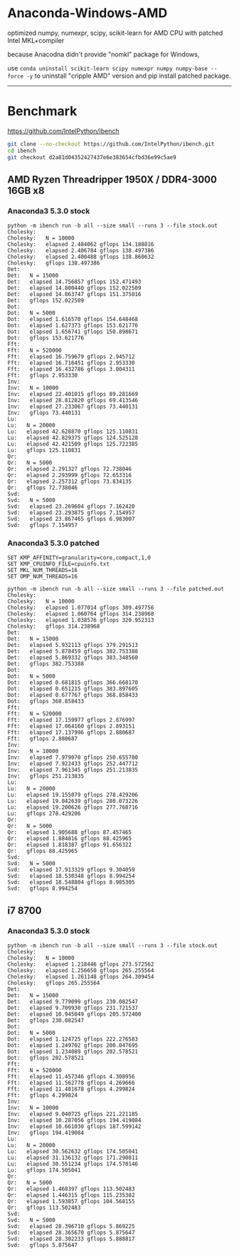 # Anaconda-Windows-AMD
optimized numpy, numexpr, scipy, scikit-learn for AMD CPU with patched Intel MKL+compiler

because Anacodna didn't provide "nomkl" package for Windows,

use `conda uninstall scikit-learn scipy numexpr numpy numpy-base --force -y` to uninstall "cripple AMD" version and pip install patched package.

----

# Benchmark

https://github.com/IntelPython/ibench

``` bash
git clone --no-checkout https://github.com/IntelPython/ibench.git
cd ibench
git checkout d2a81d04352427437e6e383654cfbd36e99c5ae9
```

## AMD Ryzen Threadripper 1950X / DDR4-3000 16GB x8

### Anaconda3 5.3.0 stock

	python -m ibench run -b all --size small --runs 3 --file stock.out
	Cholesky:
	Cholesky:   N = 10000
	Cholesky:   elapsed 2.484062 gflops 134.188816
	Cholesky:   elapsed 2.406784 gflops 138.497386
	Cholesky:   elapsed 2.400488 gflops 138.860632
	Cholesky:   gflops 138.497386
	Det:
	Det:   N = 15000
	Det:   elapsed 14.756857 gflops 152.471493
	Det:   elapsed 14.800440 gflops 152.022509
	Det:   elapsed 14.863747 gflops 151.375016
	Det:   gflops 152.022509
	Dot:
	Dot:   N = 5000
	Dot:   elapsed 1.616570 gflops 154.648468
	Dot:   elapsed 1.627373 gflops 153.621776
	Dot:   elapsed 1.656741 gflops 150.898671
	Dot:   gflops 153.621776
	Fft:
	Fft:   N = 520000
	Fft:   elapsed 16.759679 gflops 2.945712
	Fft:   elapsed 16.716451 gflops 2.953330
	Fft:   elapsed 16.432786 gflops 3.004311
	Fft:   gflops 2.953330
	Inv:
	Inv:   N = 10000
	Inv:   elapsed 22.401015 gflops 89.281669
	Inv:   elapsed 28.812820 gflops 69.413546
	Inv:   elapsed 27.233067 gflops 73.440131
	Inv:   gflops 73.440131
	Lu:
	Lu:   N = 20000
	Lu:   elapsed 42.628870 gflops 125.110831
	Lu:   elapsed 42.829375 gflops 124.525128
	Lu:   elapsed 42.421509 gflops 125.722385
	Lu:   gflops 125.110831
	Qr:
	Qr:   N = 5000
	Qr:   elapsed 2.291327 gflops 72.738046
	Qr:   elapsed 2.293999 gflops 72.653316
	Qr:   elapsed 2.257312 gflops 73.834135
	Qr:   gflops 72.738046
	Svd:
	Svd:   N = 5000
	Svd:   elapsed 23.269604 gflops 7.162420
	Svd:   elapsed 23.293875 gflops 7.154957
	Svd:   elapsed 23.867465 gflops 6.983007
	Svd:   gflops 7.154957

### Anaconda3 5.3.0 patched

```
SET KMP_AFFINITY=granularity=core,compact,1,0
SET KMP_CPUINFO_FILE=cpuinfo.txt
SET MKL_NUM_THREADS=16
SET OMP_NUM_THREADS=16
```

	python -m ibench run -b all --size small --runs 3 --file patched.out
	Cholesky:
	Cholesky:   N = 10000
	Cholesky:   elapsed 1.077014 gflops 309.497756
	Cholesky:   elapsed 1.060764 gflops 314.238968
	Cholesky:   elapsed 1.038576 gflops 320.952313
	Cholesky:   gflops 314.238968
	Det:
	Det:   N = 15000
	Det:   elapsed 5.932113 gflops 379.291513
	Det:   elapsed 5.878459 gflops 382.753388
	Det:   elapsed 5.869332 gflops 383.348560
	Det:   gflops 382.753388
	Dot:
	Dot:   N = 5000
	Dot:   elapsed 0.681815 gflops 366.668170
	Dot:   elapsed 0.651215 gflops 383.897605
	Dot:   elapsed 0.677767 gflops 368.858433
	Dot:   gflops 368.858433
	Fft:
	Fft:   N = 520000
	Fft:   elapsed 17.159977 gflops 2.876997
	Fft:   elapsed 17.064160 gflops 2.893151
	Fft:   elapsed 17.137996 gflops 2.880687
	Fft:   gflops 2.880687
	Inv:
	Inv:   N = 10000
	Inv:   elapsed 7.979070 gflops 250.655780
	Inv:   elapsed 7.922433 gflops 252.447712
	Inv:   elapsed 7.961345 gflops 251.213835
	Inv:   gflops 251.213835
	Lu:
	Lu:   N = 20000
	Lu:   elapsed 19.155079 gflops 278.429206
	Lu:   elapsed 19.042639 gflops 280.073226
	Lu:   elapsed 19.200626 gflops 277.768716
	Lu:   gflops 278.429206
	Qr:
	Qr:   N = 5000
	Qr:   elapsed 1.905688 gflops 87.457465
	Qr:   elapsed 1.884816 gflops 88.425965
	Qr:   elapsed 1.818387 gflops 91.656322
	Qr:   gflops 88.425965
	Svd:
	Svd:   N = 5000
	Svd:   elapsed 17.913329 gflops 9.304059
	Svd:   elapsed 18.530348 gflops 8.994254
	Svd:   elapsed 18.548804 gflops 8.985305
	Svd:   gflops 8.994254

## i7 8700

### Anaconda3 5.3.0 stock

	python -m ibench run -b all --size small --runs 3 --file stock.out
	Cholesky:
	Cholesky:   N = 10000
	Cholesky:   elapsed 1.218446 gflops 273.572562
	Cholesky:   elapsed 1.256650 gflops 265.255564
	Cholesky:   elapsed 1.261148 gflops 264.309454
	Cholesky:   gflops 265.255564
	Det:
	Det:   N = 15000
	Det:   elapsed 9.779099 gflops 230.082547
	Det:   elapsed 9.709930 gflops 231.721537
	Det:   elapsed 10.945049 gflops 205.572400
	Det:   gflops 230.082547
	Dot:
	Dot:   N = 5000
	Dot:   elapsed 1.124725 gflops 222.276583
	Dot:   elapsed 1.249702 gflops 200.047695
	Dot:   elapsed 1.234089 gflops 202.578521
	Dot:   gflops 202.578521
	Fft:
	Fft:   N = 520000
	Fft:   elapsed 11.457346 gflops 4.308956
	Fft:   elapsed 11.562778 gflops 4.269666
	Fft:   elapsed 11.481678 gflops 4.299824
	Fft:   gflops 4.299824
	Inv:
	Inv:   N = 10000
	Inv:   elapsed 9.040725 gflops 221.221185
	Inv:   elapsed 10.287056 gflops 194.419084
	Inv:   elapsed 10.661030 gflops 187.599142
	Inv:   gflops 194.419084
	Lu:
	Lu:   N = 20000
	Lu:   elapsed 30.562632 gflops 174.505041
	Lu:   elapsed 31.136132 gflops 171.290811
	Lu:   elapsed 30.551234 gflops 174.570146
	Lu:   gflops 174.505041
	Qr:
	Qr:   N = 5000
	Qr:   elapsed 1.468397 gflops 113.502483
	Qr:   elapsed 1.446315 gflops 115.235382
	Qr:   elapsed 1.593857 gflops 104.568155
	Qr:   gflops 113.502483
	Svd:
	Svd:   N = 5000
	Svd:   elapsed 28.396710 gflops 5.869225
	Svd:   elapsed 28.365670 gflops 5.875647
	Svd:   elapsed 28.302233 gflops 5.888817
	Svd:   gflops 5.875647

